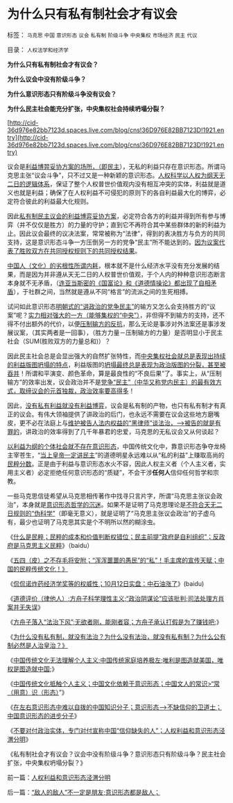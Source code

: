 # 为什么只有私有制社会才有议会

标签： `马克思` `中国` `意识形态` `议会` `私有制` `阶级斗争` `中央集权` `市场经济` `民主` `代议` 

目录： `人权法学和经济学`

**为什么只有私有制社会才有议会？**

**为什么议会中没有阶级斗争？**

**为什么意识形态只有阶级斗争没有议会？**

**为什么民主社会能充分扩张，中央集权社会持续坍塌分裂？**

[http://cid-36d976e82bb7123d.spaces.live.com/blog/cns!36D976E82BB7123D!1921.entry](http://cid-36d976e82bb7123d.spaces.live.com/blog/cns!36D976E82BB7123D!1921.entry)

议会是[利益博羿妥协方案的场所，（即民主](../../../2009/10/9/什么是民主？民主和成本效益原理的关系.md)），无私的利益只存在意识形态。所谓马克思主张“议会斗争”，只不过又是一种新颖的意识形态。[人权科学以人权为纲天无二日的逻辑体系](../../../2010/6/11/“天无二日，法无二纲”单一断言规则.md)，保证了整个人权普世价值观内没有相互冲突的实体，利益就是道义也就是利益；确保了在人权利益不可侵犯的原则下的各自利益最大化的博弈，必定符合彼此的利益最大化规则。

因此[私有制民主议会的利益博弈妥协方案](../../../2009/10/9/什么是民主？民主和成本效益原理的关系.md)，必定符合各方的利益并得到所有参与博弈（并不仅仅是胜方）的力量的守护；直到它不再符合其中某些群体的新的利益为止。因此议会最终的议决法案，常常被称为“法律”，得到的表决胜方与负方的共同支持，这是意识形态斗争一方压倒另一方的党争“民主”所不能达到的。[因为议案代表了胜败双方在共同授权规则下的共同授权结果](../../../2010/8/6/私有制社会的逐级授权，公权和特权的形成，.md)。

[中国人（文化）的劣根性所谓内耗](../../../2010/5/14/文化劣根性看博客论坛圈子.md)，根本就不是什么经济水平没有充分发展的结果，而是因为并非遵从天无二日的人权普世价值观，于个人内的种种意识形态断言本身就不无矛盾，（[连亚当斯密的《国富论》和《道德情操论》都出现了自相矛盾](../../../2009/10/29/伟大的思想家亚当斯密的迷惑.md)），于社群之间，当然就是遵从不同“格言”的流派之间的生死相搏。

试问如此意识形态[明朝式的“讲政治的党争民主”](http://hi.baidu.com/darthchn/blog/item/b8eb1f1f6f3cff164034173e.html)的输方又怎么会支持胜方的“议案”呢？[实力相对强大的一方（能够集权的“中央”）](../../../2010/9/15/中央集权的帝国社会缺乏自卫能力.md)，非但得不到输方的支持，还不得不付出额外的代价，以便[压制输方的反抗](../../../2010/9/4/政治斗争的残酷与帝国集权成正比.md)，那么无论是事涉对外法案还是事涉发展议案，（其实两者是一回事），（胜方力量－压制输方的力量）是否明显小于民主社会（SUM(胜败双方的力量总和)）？

因此民主社会总是会显出强大的自然扩张特性，而[中央集权社会就总是表现出持续的利益版图坍塌的特点](%E6%94%B9%E6%AD%A3%E5%88%AB%E5%AD%97%EF%BC%9A%E5%8D%9A%E4%B8%BB%E5%85%B6%E5%AE%9E%E6%98%AF%E4%B8%AA%E5%9F%BA%E7%9D%A3%E5%BE%92%EF%BC%8C%E8%99%BD%E7%84%B6%E4%B8%8D%E8%82%AF%E6%89%BF%E8%AE%A4___________%E4%BD%A0%E4%BB%AC%E8%BF%99%E4%BA%9B%E4%BA%BA%E8%B7%9F%E9%A9%AC%E6%95%99%E5%BE%92%E4%B8%80%E6%A0%B7%EF%BC%8C%E6%8F%AA%E5%87%BA%E5%87%A0%E5%8F%A5%E8%AF%9D%EF%BC%8C%E5%B0%B1%E6%83%B3%E5%92%8C%E5%8D%9A%E4%B8%BB%E7%8E%A9%E6%9C%8B%E5%85%9A%E7%9B%B8%E6%8F%B4%EF%BC%9F%EF%BC%81)，利益版图的[坍塌最终总是表现为政治版图的分裂，甚至被吞并](../../../2010/10/4/罗马皇帝热衷钓鱼岛主义的原因.md)！所谓和平演变、颜色革命，算是最良性的“不良后果”了。事实上，从“压制输方”的效率出发，议会政治并不是[党争“民主”（中华又称党内民主）的最有效方式，取缔议会的元首独裁，政治效率要高得多](../../../2010/9/21/人道，人道主义和民粹.md)！

因此，[没有私有利益就没有利益博弈](../../../2009/9/2/讲民主首先明确自已利益体归属.md)，议会是私有制的产物，也只有私有制才有真正的议会。有伟大领袖提供了讲政治的后门，也永远不需要在议会这些地方磨嘴皮，更不必在法庭上与[维护被告人法内权益的“黑律师”谈法治，——>被告的就是有罪的](../../../2010/10/4/黑社会和黑社会行为和打黑的本质.md)，讲政治的效率得到了几千年暴君的忠爱，马克思的无私议会又从何谈起？

[以利益为纲的个体社会就不存在意识形态](../../../2010/6/25/唯利是图就不可能是意识形态.md)，中国传统文化中，靠意识形态争夺龙椅主宰苍生，“[当上皇帝一定讲民主](http://cid-36d976e82bb7123d.spaces.live.com/blog/cns!36D976E82BB7123D!921.entry)”的道德明星永远难以从“私的利益”上赚取高尚的[民粹分数](../../../2009/9/25/科学发展观是打击极左民粹的最有力武器.md)。正是由于利益与意识形态水火不容，因此人权主义者（个人主义者，实用主义者）必定拒绝任何意识形态的“质疑”，不会干涉**任何人**信仰任何哲学和宗教。

一些马克思信徒希望从马克思相传著作中找寻只言片字，所谓“马克思主张议会政治”，本身就是[意识形态哲学的沉迷](../../../2010/2/3/迷恋哲学不是邪恶的，就是没用的.md)。如果不是证明了马克思理论是[不符合天无二日规则的“伪科学”](../../../2010/6/10/“天无二日，法无二纲”科学体系基本要求.md)（即毫无意义），就是证明了“马克思主张议会政治”的子虚乌有，最少也证明了马克思其实是个不明所以然的糊涂虫。

《[什么是民粹；民粹的成本和价值判断权错位；民主前提“政府是自利组织”；反政府是马克思主义民粹](http://hi.baidu.com/darthchn/blog/item/7b542e0b89e5311094ca6b78.html)》（baidu）

《[五四（皮）之不存毛将安附；“浑浑噩噩的愚民”的“私”！毛主席的宣传天赋；中国的民粹传统文化！》](../../../2010/10/11/五四皮之不存毛将安附.md)

《[侃侃诺炸药经济学奖等的权威性；10月12日实盘：中石油涨了](http://hi.baidu.com/darthchn/blog/item/e87bb7f5c36fb961dcc4744f.html)》(baidu)

《[道德评价（律他人）;方舟子科学理性主义;“政治阴谋论”应该批判;司法处理方肖案并无失误](http://hi.baidu.com/darthchn/blog/item/e734ef4f3585c506b2de052a.html)》

《[方舟子落入“法治下风”;无欲者刚，能刚者容；方舟子承认打假是为了赚钱吧](../../../2010/10/12/无欲者刚，能刚者容；方舟子赚点钱吧，不丢人的.md);》

《[为什么没有私有制，就没有法治？为什么没有法治，就没有私有制？为什么公有制必然是人治皇治？》](../../../2010/10/12/没有私有制，就没有法治.md)

《[中国传统文化无法理解个人主义;中国传统家庭培养极左;唯利是图造就美国，唯权是图造就中国](http://blog.sina.com.cn/s/blog_5563a64d0100lt0f.html);》

《[中国传统文化抵触个人主义；中国文化依赖于意识形态；中国文人的常识>“常（用意）识（形态）](../../../2010/10/13/中国传统文化对个人主义根本抵触.md)”》

《[在左右意识形态中难以自拨的中国知识分子；意识形态——>不缺信仰的卫道士；中国意识形态的进步分子](../../../2010/10/13/在左右意识形态中难以自拨的进步分子.md)》

《[不要对付政治实体，专门对付宣称中国“信仰缺失的人”；人权利益和意识形态泾渭分明](../../../2010/10/14/人权利益和意识形态泾渭分明.md)》

《私有制社会才有议会？议会中没有阶级斗争？意识形态只有阶级斗争？民主社会扩张，中央集权坍塌分裂？》

前一篇：[人权利益和意识形态泾渭分明](../../../2010/10/14/人权利益和意识形态泾渭分明.md)

后一篇：[“敌人的敌人”不一定是朋友;意识形态都是敌人；](../../../2010/10/14/“敌人的敌人”不一定是朋友;意识形态都是敌人；.md)